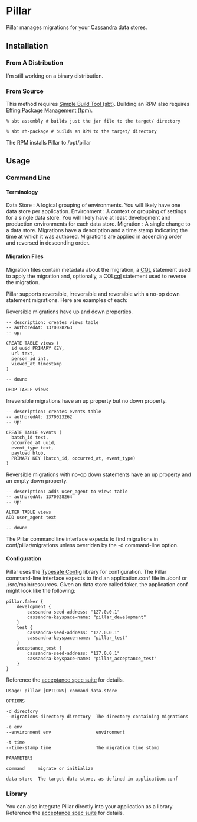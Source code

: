 # Pillar

Pillar manages migrations for your [Cassandra][cassandra] data stores.

[cassandra]:http://cassandra.apache.org

## Installation

### From A Distribution

I'm still working on a binary distribution.

### From Source

This method requires [Simple Build Tool (sbt)][sbt]. Building an RPM also requires [Effing Package Management (fpm)][fpm].

    % sbt assembly # builds just the jar file to the target/ directory

    % sbt rh-package # builds an RPM to the target/ directory

The RPM installs Pillar to /opt/pillar

[sbt]:http://www.scala-sbt.org
[fpm]:https://github.com/jordansissel/fpm

## Usage

### Command Line

#### Terminology

Data Store
: A logical grouping of environments. You will likely have one data store per application.
Environment
: A context or grouping of settings for a single data store. You will likely have at least development and production environments for each data store.
Migration
: A single change to a data store. Migrations have a description and a time stamp indicating the time at which it was authored. Migrations are applied
in ascending order and reversed in descending order.

#### Migration Files

Migration files contain metadata about the migration, a [CQL][cql] statement used to apply the migration and, optionally, a CQL[cql] statement used to reverse the migration.

[cql]:http://cassandra.apache.org/doc/cql3/CQL.html

Pillar supports reversible, irreversible and reversible with a no-op down statement migrations. Here are examples of each:

Reversible migrations have up and down properties.

    -- description: creates views table
    -- authoredAt: 1370028263
    -- up:

    CREATE TABLE views (
      id uuid PRIMARY KEY,
      url text,
      person_id int,
      viewed_at timestamp
    )

    -- down:

    DROP TABLE views

Irreversible migrations have an up property but no down property.

    -- description: creates events table
    -- authoredAt: 1370023262
    -- up:

    CREATE TABLE events (
      batch_id text,
      occurred_at uuid,
      event_type text,
      payload blob,
      PRIMARY KEY (batch_id, occurred_at, event_type)
    )

Reversible migrations with no-op down statements have an up property and an empty down property.

    -- description: adds user_agent to views table
    -- authoredAt: 1370028264
    -- up:

    ALTER TABLE views
    ADD user_agent text

    -- down:

The Pillar command line interface expects to find migrations in conf/pillar/migrations unless overriden by the -d command-line option.

#### Configuration

Pillar uses the [Typesafe Config][typesafeconfig] library for configuration. The Pillar command-line interface expects to find an application.conf file in
./conf or ./src/main/resources. Given an data store called faker, the application.conf might look like the following:

    pillar.faker {
        development {
            cassandra-seed-address: "127.0.0.1"
            cassandra-keyspace-name: "pillar_development"
        }
        test {
            cassandra-seed-address: "127.0.0.1"
            cassandra-keyspace-name: "pillar_test"
        }
        acceptance_test {
            cassandra-seed-address: "127.0.0.1"
            cassandra-keyspace-name: "pillar_acceptance_test"
        }
    }

[typesafeconfig]:https://github.com/typesafehub/config

Reference the [acceptance spec suite][cliacceptance] for details.

[cliacceptance]:https://github.com/comeara/pillar/blob/master/src/test/scala/streamsend/pillar/PillarCommandLineAcceptanceSpec.scala

    Usage: pillar [OPTIONS] command data-store

    OPTIONS

    -d directory
    --migrations-directory directory  The directory containing migrations

    -e env
    --environment env                 environment

    -t time
    --time-stamp time                 The migration time stamp

    PARAMETERS

    command     migrate or initialize

    data-store  The target data store, as defined in application.conf

### Library

You can also integrate Pillar directly into your application as a library.
Reference the [acceptance spec suite][libacceptance] for details.

[libacceptance]:https://github.com/comeara/pillar/blob/master/src/test/scala/streamsend/pillar/PillarLibraryAcceptanceSpec.scala

